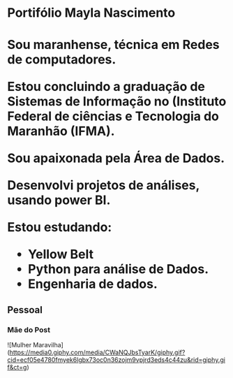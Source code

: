 <h1> Portifólio Mayla Nascimento <h1>

  Sou maranhense, técnica em Redes de computadores.
  
  Estou concluindo a graduação de Sistemas de Informação no (Instituto Federal de ciências e Tecnologia do Maranhão (IFMA).
  
  Sou apaixonada pela Área de Dados.
  
  
  Desenvolvi projetos de análises, usando power BI.

  Estou estudando:
   - Yellow Belt
   - Python para análise de Dados.
   - Engenharia de dados.
  
  
  ## Pessoal
  
  ### Mãe do Post
  
  ![Mulher Maravilha] (https://media0.giphy.com/media/CWaNQJbsTyarK/giphy.gif?cid=ecf05e4780fmyek6lgbx73oc0n36zojm9vpjrd3eds4c44zu&rid=giphy.gif&ct=g)
